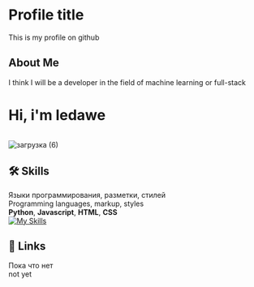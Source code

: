 # Profile title

This is my profile on github


##  About Me
I think I will be a developer in the field of machine learning or full-stack

# Hi, i'm ledawe
```

```
![загрузка (6)](https://github.com/user-attachments/assets/1675ef73-04e1-4d36-9d86-9c429587b643)
## 🛠 Skills
Языки программирования, разметки, стилей\
Programming languages, markup, styles\
**Python**, **Javascript**, **HTML**, **CSS**\
[![My Skills](https://skillicons.dev/icons?i=py,js,html,css)](https://skillicons.dev)

## 🔗 Links
Пока что нет\
not yet


<!---!

leda-we/leda-we is a ✨ special ✨ repository because its `README.md` (this file) appears on your GitHub profile.
You can click the Preview link to take a look at your changes.
--->
